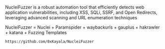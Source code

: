
NucleiFuzzer is a robust automation tool that efficiently detects web application vulnerabilities, including XSS, SQLi, SSRF, and Open Redirects, leveraging advanced scanning and URL enumeration techniques



NucleiFuzzer = Nuclei + Paramspider + waybackurls + gauplus + hakrawler + katana + Fuzzing Templates

```
https://github.com/0xKayala/NucleiFuzzer
```